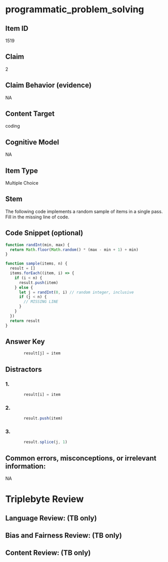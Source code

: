 # programmatic_problem_solving

## Item ID
1519

## Claim
2

## Claim Behavior (evidence)
NA

## Content Target
coding

## Cognitive Model
NA

## Item Type
Multiple Choice

## Stem
The following code implements a random sample of items in a single pass.  Fill in the missing line of code.

## Code Snippet (optional)
```javascript
function randInt(min, max) {
  return Math.floor(Math.random() * (max - min + 1) + min)
}

function sample(items, n) {
  result = []
  items.forEach((item, i) => {
    if (i < n) {
      result.push(item)
    } else {
      let j = randInt(0, i) // random integer, inclusive
      if (j < n) {
        // MISSING LINE
      }
    }
  })
  return result
}
```

## Answer Key
```javascript
        result[j] = item
```

## Distractors

### 1.
```javascript
        result[i] = item
```

### 2.
```javascript
        result.push(item)
```

### 3.
```javascript
        result.splice(j, 1)
```

## Common errors, misconceptions, or irrelevant information:
NA

# Triplebyte Review


## Language Review: (TB only)


## Bias and Fairness Review: (TB only)


## Content Review: (TB only)

